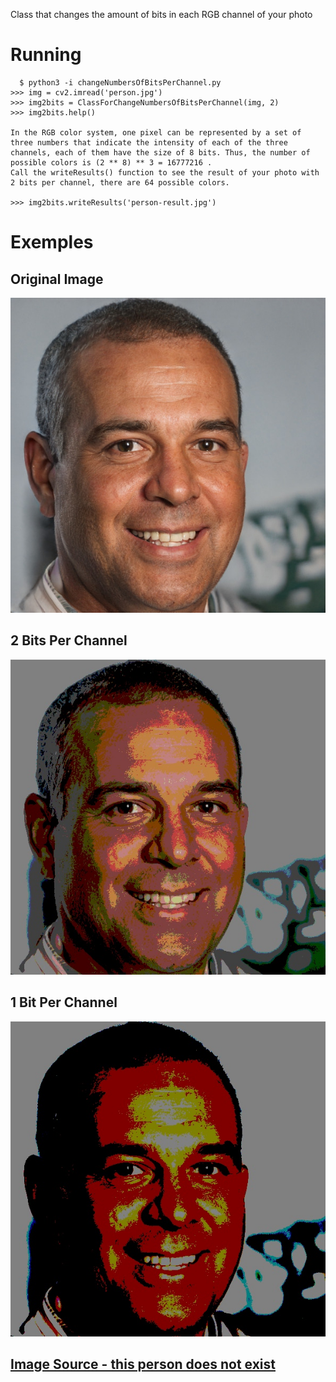 Class that changes the amount of bits in each RGB channel of your photo

# Running

```
  $ python3 -i changeNumbersOfBitsPerChannel.py
>>> img = cv2.imread('person.jpg')
>>> img2bits = ClassForChangeNumbersOfBitsPerChannel(img, 2)
>>> img2bits.help()

In the RGB color system, one pixel can be represented by a set of three numbers that indicate the intensity of each of the three channels, each of them have the size of 8 bits. Thus, the number of possible colors is (2 ** 8) ** 3 = 16777216 .
Call the writeResults() function to see the result of your photo with 2 bits per channel, there are 64 possible colors.

>>> img2bits.writeResults('person-result.jpg')
```

# Exemples

## Original Image

![Person](https://raw.githubusercontent.com/raulpy271/ChangeNumbersOfBitsPerChannelInImage/master/person.jpg)

## 2 Bits Per Channel

![Person](https://raw.githubusercontent.com/raulpy271/ChangeNumbersOfBitsPerChannelInImage/master/person-result-2-bits.jpg)

## 1 Bit Per Channel

![Person](https://raw.githubusercontent.com/raulpy271/ChangeNumbersOfBitsPerChannelInImage/master/person-result-1-bits.jpg)

## [Image Source - this person does not exist](https://thispersondoesnotexist.com/)
